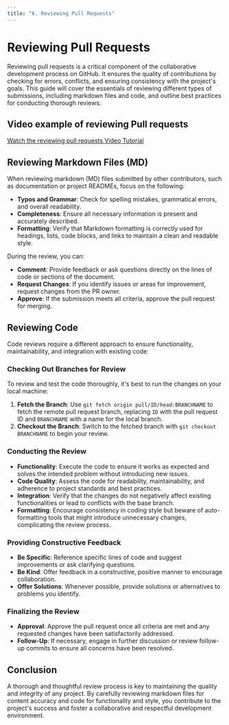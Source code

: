 ```yaml
---
title: "6. Reviewing Pull Requests"
---
```


# Reviewing Pull Requests

Reviewing pull requests is a critical component of the collaborative development process on GitHub.
It ensures the quality of contributions by checking for errors, conflicts, and ensuring consistency
with the project's goals. This guide will cover the essentials of reviewing different types of
submissions, including markdown files and code, and outline best practices for conducting thorough
reviews.

## Video example of reviewing Pull requests

[Watch the reviewing pull requests Video Tutorial](https://youtu.be/Z5cpNFpUt-0 "Reviewing Pull requests - Click to Watch!")

## Reviewing Markdown Files (MD)

When reviewing markdown (MD) files submitted by other contributors, such as documentation or project
READMEs, focus on the following:

- **Typos and Grammar**: Check for spelling mistakes, grammatical errors, and overall readability.
- **Completeness**: Ensure all necessary information is present and accurately described.
- **Formatting**: Verify that Markdown formatting is correctly used for headings, lists, code
  blocks, and links to maintain a clean and readable style.

During the review, you can:

- **Comment**: Provide feedback or ask questions directly on the lines of code or sections of the
  document.
- **Request Changes**: If you identify issues or areas for improvement, request changes from the PR
  owner.
- **Approve**: If the submission meets all criteria, approve the pull request for merging.

## Reviewing Code

Code reviews require a different approach to ensure functionality, maintainability, and integration
with existing code:

### Checking Out Branches for Review

To review and test the code thoroughly, it's best to run the changes on your local machine:

1. **Fetch the Branch**: Use `git fetch origin pull/ID/head:BRANCHNAME` to fetch the remote pull
   request branch, replacing `ID` with the pull request ID and `BRANCHNAME` with a name for the
   local branch.
2. **Checkout the Branch**: Switch to the fetched branch with `git checkout BRANCHNAME` to begin
   your review.

### Conducting the Review

- **Functionality**: Execute the code to ensure it works as expected and solves the intended problem
  without introducing new issues.
- **Code Quality**: Assess the code for readability, maintainability, and adherence to project
  standards and best practices.
- **Integration**: Verify that the changes do not negatively affect existing functionalities or lead
  to conflicts with the base branch.
- **Formatting**: Encourage consistency in coding style but beware of auto-formatting tools that
  might introduce unnecessary changes, complicating the review process.

### Providing Constructive Feedback

- **Be Specific**: Reference specific lines of code and suggest improvements or ask clarifying
  questions.
- **Be Kind**: Offer feedback in a constructive, positive manner to encourage collaboration.
- **Offer Solutions**: Whenever possible, provide solutions or alternatives to problems you
  identify.

### Finalizing the Review

- **Approval**: Approve the pull request once all criteria are met and any requested changes have
  been satisfactorily addressed.
- **Follow-Up**: If necessary, engage in further discussion or review follow-up commits to ensure
  all concerns have been resolved.

## Conclusion

A thorough and thoughtful review process is key to maintaining the quality and integrity of any
project. By carefully reviewing markdown files for content accuracy and code for functionality and
style, you contribute to the project's success and foster a collaborative and respectful development
environment.
